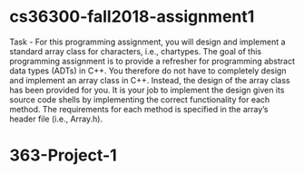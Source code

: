 # cs36300-fall2018-assignment1


Task - For this programming assignment, you will design and implement a standard array class for characters, i.e., chartypes. The goal of this programming assignment is to provide a refresher for programming abstract data types (ADTs) in C++. You therefore do not have to completely design and implement an array class in C++. Instead, the design of the array class has been provided for you. It is your job to implement the design given its source code shells by implementing the correct functionality for each method. The requirements for each method is specified in the array’s header file (i.e., Array.h).


# 363-Project-1
